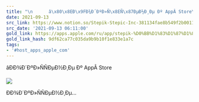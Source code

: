 ```yaml
---
title: "\n      â\x80\x8EÐ\x9FÐ¾Ð´ÐºÐ»Ñ\x8EÑ\x87ÐµÐ½Ð¸Ðµ Ðº AppÂ Store\n    "
date: 2021-09-13
src_link: https://www.notion.so/Stepik-Stepic-Inc-381134fae8b549f2b00114f92b4847c5
src_date: '2021-09-13 06:11:00'
gold_link: https://apps.apple.com/ru/app/stepik-%D0%BB%D1%83%D1%87%D1%88%D0%B8%D0%B5-%D0%BE%D0%BD%D0%BB%D0%B0%D0%B9%D0%BD-%D0%BA%D1%83%D1%80%D1%81%D1%8B/id1064581926
gold_link_hash: 9df62ca77c035da9b9b10f1e833e1a7c
tags:
- '#host_apps_apple_com'
---
```






















 âÐÐ¾Ð´ÐºÐ»ÑÑÐµÐ½Ð¸Ðµ Ðº AppÂ Store
 







































![](/assets/images/icons/apps-02daf211a48ed1f493ea452fb3e1ca38.png)




 ÐÐ¾Ð´ÐºÐ»ÑÑÐµÐ½Ð¸Ðµ...